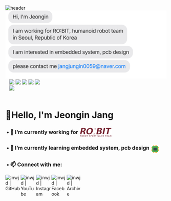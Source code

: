 ![header](https://capsule-render.vercel.app/api?type=slice&color=auto&height=100&section=header&text=Jeongin%20Jang's%20Github&fontSize=40&fontColor=3f3f3f)
[![](https://github.com/inwjd/inwjd/blob/main/chat.svg)](mailto:jangjungin0059@naver.com)
<br/>
&nbsp;&nbsp;&nbsp;<img src="https://img.shields.io/badge/C-A8B9CC?style=flat&logo=c&logoColor=white" width = "40"/> <img src="https://img.shields.io/badge/C++-00599C?style=flat&logo=cplusplus&logoColor=white" width = "60"/> <img src="https://img.shields.io/badge/Ros-22314E?style=flat&logo=ros&logoColor=white" width = "55"/> <img src="https://img.shields.io/badge/Altium-A5915F?&style=flat&logo=Altium Designer&logoColor=white" width = "73"/> <img src="https://img.shields.io/badge/CubeIDE-01B4E4?&style=flat&logo=stmicroelectronics&logoColor=white" width = "91"/>
<br/>
&nbsp;&nbsp;&nbsp;<img src="https://skillicons.dev/icons?i=ps,pr,ai,notion,qt,md&theme=dark" height="38px"/>
<br/><br/>
# 👋Hello, I'm Jeongin Jang
<div>

### &nbsp;• 🔭 I’m currently working for&nbsp;<a href="https://github.com/ROBIT-KOR-teamHumanoid"><img src="https://github.com/inwjd/inwjd/blob/0dfcf056df517acc3ef7f4bdeffd615c767388d8/images/robit_logo_kw.png" height = "29" align = "center"/></a></p> 

### &nbsp;• 🌱 I’m currently learning embedded system, pcb design&nbsp;<a href="https://github.com/inwjd?tab=repositories"><img src="https://github.com/inwjd/inwjd/blob/78d19e5fdf8449b850c404b5d76ebe772a3d9711/images/icons8-electronics-23.png" height = "28" align = "top"/></a></p>

### &nbsp;• 📫 **Connect** with me:

&nbsp;&nbsp;&nbsp;[<img align="left" alt="inwjd | GitHub" width="48px" src="https://img.icons8.com/material-outlined/48/github.png" />][GitHub]
[<img align="left" alt="inwjd | YouTube" width="48px" src="https://img.icons8.com/material-rounded/48/youtube-play.png" />][YouTube]
[<img align="left" alt="inwjd | Instagram" width="48px" src="https://img.icons8.com/material-outlined/48/instagram-new--v1.png" />][instagram]
[<img align="left" alt="inwjd | Facebook" width="48px" src="https://img.icons8.com/material-rounded/48/facebook.png" />][Facebook]
[<img align="left" alt="inwjd | Archive" width="48px" src="https://img.icons8.com/fluency-systems-regular/48/add-contact-to-company.png" />][Archive]

[GitHub]: https://github.com/inwjd
[YouTube]: https://www.youtube.com/@ROBIT_KOREA
[instagram]: https://www.instagram.com/robit_korea_official
[Facebook]: https://facebook.com/kwrobit
[Archive]: https://sites.google.com/view/robitarchieve/main   

